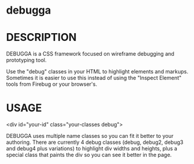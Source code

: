 # debugga

DESCRIPTION
===========

DEBUGGA is a CSS framework focused on 
wireframe debugging and prototyping tool. 

Use the "debug" classes in your HTML to highlight 
elements and markups. Sometimes it is easier to use 
this instead of using the "Inspect Element" tools 
from Firebug or your browser's.

USAGE
=====

&lt;div id="your-id" class="your-classes debug"&gt;

DEBUGGA uses multiple name classes so you can 
fit it better to your authoring. There are 
currently 4 debug classes 
(debug, debug2, debug3 and debug4 plus variations) 
to highlight div widths and heights, plus a 
special class that paints the div so you 
can see it better in the page.

